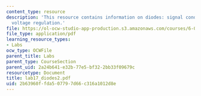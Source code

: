 ```yaml
---
content_type: resource
description: 'This resource contains information on diodes: signal conditioning, and
  voltage regulation.'
file: https://ol-ocw-studio-app-production.s3.amazonaws.com/courses/6-071j-introduction-to-electronics-signals-and-measurement-spring-2006/2b63960ffda507797d66c316a1012d8e_lab17_diodes2.pdf
file_type: application/pdf
learning_resource_types:
- Labs
ocw_type: OCWFile
parent_title: Labs
parent_type: CourseSection
parent_uid: 2a24b641-e32b-77e5-bf32-2bb33f09679c
resourcetype: Document
title: lab17_diodes2.pdf
uid: 2b63960f-fda5-0779-7d66-c316a1012d8e
---
```

